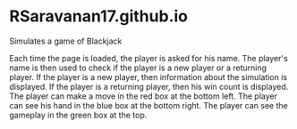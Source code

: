 # RSaravanan17.github.io

Simulates a game of Blackjack

Each time the page is loaded, the player is asked for his name. The player's name is then used to check if the player is a new player or a returning player. If the player is a new player, then information about the simulation is displayed. If the player is a returning player, then his win count is displayed. The player can make a move in the red box at the bottom left. The player can see his hand in the blue box at the bottom right. The player can see the gameplay in the green box at the top.
